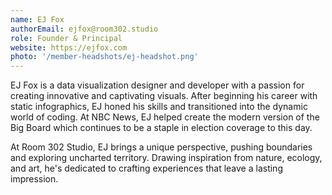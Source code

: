 ```yaml
---
name: EJ Fox
authorEmail: ejfox@room302.studio
role: Founder & Principal
website: https://ejfox.com
photo: '/member-headshots/ej-headshot.png'
---
```


EJ Fox is a data visualization designer and developer with a passion for creating innovative and captivating visuals. After beginning his career with static infographics, EJ honed his skills and transitioned into the dynamic world of coding. At NBC News, EJ helped create the modern version of the Big Board which continues to be a staple in election coverage to this day.

At Room 302 Studio, EJ brings a unique perspective, pushing boundaries and exploring uncharted territory. Drawing inspiration from nature, ecology, and art, he's dedicated to crafting experiences that leave a lasting impression.